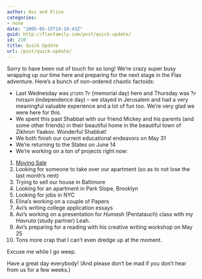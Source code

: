 ```yaml
---
author: Avi and Elina
categories:
- none
date: "2005-05-15T14:10:43Z"
guid: http://flaxfamily.com/post/quick-update/
id: 210
title: Quick Update
url: /post/quick-update/
---
```

Sorry to have been out of touch for so long! We&#8217;re crazy super busy wrapping up our time here and preparing for the next stage in the Flax adventure. Here&#8217;s a bunch of non-ordered chaotic factoids:

  * Last Wednesday was יו? הזכרון (memorial day) here and Thursday was יו? העצמות (independence day) &#8211; we stayed in Jerusalem and had a very meaningful valuable experience and a lot of fun too. We&#8217;re very glad we were here for this.
  * We spent this past Shabbat with our friend Mickey and his parents (and some other friends) in their beautiful home in the beautiful town of Zikhron Yaakov. Wonderful Shabbat!
  * We both finish our current educational endeavors on May 31
  * We&#8217;re returning to the States on June 14
  * We&#8217;re working on a _ton_ of projects right now:
  1. [Moving Sale](http://flaxfamily.com/forsale/jerusalem/)
  2. Looking for someone to take over our apartment (so as to not lose the last month&#8217;s rent)
  3. Trying to sell our house in Baltimore
  4. Looking for an apartment in Park Slope, Brooklyn
  5. Looking for jobs in NYC
  6. Elina&#8217;s working on a couple of Papers
  7. Avi&#8217;s writing college application essays
  8. Avi&#8217;s working on a presentation for _Humash_ (Pentatauch) class with my _Havruta_ (study partner) Leah.
  9. Avi&#8217;s preparing for a reading with his creative writing workshop on May 25
 10. Tons more crap that I can&#8217;t even dredge up at the moment.

Excuse me while I go weep.

Have a great day everybody! (And please don&#8217;t be mad if you don&#8217;t hear from us for a few weeks.)